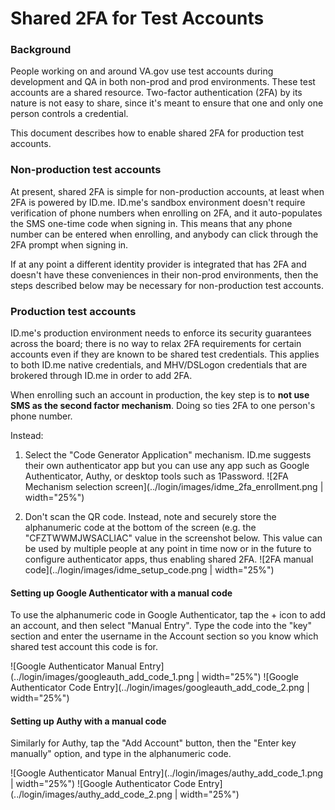 # Shared 2FA for Test Accounts

### Background

People working on and around VA.gov use test accounts during development and QA in both non-prod and prod environments. These test accounts are a shared resource. Two-factor authentication (2FA) by its nature is not easy to share, since it's meant to ensure that one and only one person controls a credential. 

This document describes how to enable shared 2FA for production test accounts. 

### Non-production test accounts

At present, shared 2FA is simple for non-production accounts, at least when 2FA is powered by ID.me. ID.me's sandbox environment doesn't require verification of phone numbers when enrolling on 2FA, and it auto-populates the SMS one-time code when signing in. This means that any phone number can be entered when enrolling, and anybody can click through the 2FA prompt when signing in.

If at any point a different identity provider is integrated that has 2FA and doesn't have these conveniences in their non-prod environments, then the steps described below may be necessary for non-production test accounts.

### Production test accounts

ID.me's production environment needs to enforce its security guarantees across the board; there is no way to relax 2FA requirements for certain accounts even if they are known to be shared test credentials. This applies to both ID.me native credentials, and MHV/DSLogon credentials that are brokered through ID.me in order to add 2FA. 

When enrolling such an account in production, the key step is to **not use SMS as the second factor mechanism**. Doing so ties 2FA to one person's phone number.

Instead:

1. Select the "Code Generator Application" mechanism. ID.me suggests their own authenticator app but you can use any app such as Google Authenticator, Authy, or desktop tools such as 1Password. ![2FA Mechanism selection screen](../login/images/idme_2fa_enrollment.png | width="25%")

2. Don't scan the QR code. Instead, note and securely store the alphanumeric code at the bottom of the screen (e.g. the "CFZTWWMJWSACLIAC" value in the screenshot below. This value can be used by multiple people at any point in time now or in the future to configure authenticator apps, thus enabling shared 2FA. ![2FA manual code](../login/images/idme_setup_code.png | width="25%")

#### Setting up Google Authenticator with a manual code

To use the alphanumeric code in Google Authenticator, tap the + icon to add an account, and then select "Manual Entry". Type the code into the "key" section and enter the username in the Account section so you know which shared test account this code is for.

![Google Authenticator Manual Entry](../login/images/googleauth_add_code_1.png | width="25%")
![Google Authenticator Code Entry](../login/images/googleauth_add_code_2.png | width="25%")

#### Setting up Authy with a manual code

Similarly for Authy, tap the "Add Account" button, then the "Enter key manually" option, and type in the alphanumeric code. 

![Google Authenticator Manual Entry](../login/images/authy_add_code_1.png | width="25%")
![Google Authenticator Code Entry](../login/images/authy_add_code_2.png | width="25%")

